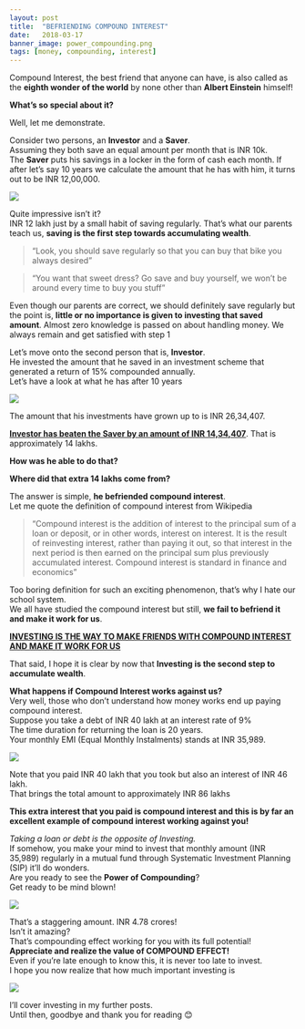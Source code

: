 ```yaml
---
layout: post
title:  "BEFRIENDING COMPOUND INTEREST"
date:   2018-03-17
banner_image: power_compounding.png
tags: [money, compounding, interest]
---
```


Compound Interest, the best friend that anyone can have, is also called as the **eighth wonder of the world** by none other than **Albert Einstein** himself!

**What’s so special about it?**

Well, let me demonstrate.
<!--more-->
Consider two persons, an **Investor** and a **Saver**.<br/> 
Assuming they both save an equal amount per month that is INR 10k.<br/>
The **Saver** puts his savings in a locker in the form of cash each month. If after let’s say 10 years we calculate the amount that he has with him, it turns out to be INR 12,00,000.

<img src="/images/posts/p3_1.png"/>

Quite impressive isn’t it?<br/> 
INR 12 lakh just by a small habit of saving regularly. That’s what our parents teach us, **saving is the first step towards accumulating wealth**.<br/>
>“Look, you should save regularly so that you can buy that bike you always desired”<br/>

>“You want that sweet dress? Go save and buy yourself, we won’t be around every time to buy you stuff”

Even though our parents are correct, we should definitely save regularly but the point is, **little or no importance is given to investing that saved amount**. Almost zero knowledge is passed on about handling money. We always remain and get satisfied with step 1

Let’s move onto the second person that is, **Investor**.<br/>
He invested the amount that he saved in an investment scheme that generated a return of 15% compounded annually.<br/> 
Let’s have a look at what he has after 10 years

<img src="/images/posts/p3_2.png"/>

The amount that his investments have grown up to is INR 26,34,407.

**<u>Investor has beaten the Saver by an amount of INR 14,34,407</u>**. That is approximately 14 lakhs.

**How was he able to do that?**

**Where did that extra 14 lakhs come from?**

The answer is simple, **he befriended compound interest**.<br/>
Let me quote the definition of compound interest from Wikipedia

>“Compound interest is the addition of interest to the principal sum of a loan or deposit, or in other words, interest on interest. It is the result of reinvesting interest, rather than paying it out, so that interest in the next period is then earned on the principal sum plus previously accumulated interest. Compound interest is standard in finance and economics”

Too boring definition for such an exciting phenomenon, that’s why I hate our school system.<br/>
We all have studied the compound interest but still, **we fail to befriend it and make it work for us**.

**<u>INVESTING IS THE WAY TO MAKE FRIENDS WITH COMPOUND INTEREST AND MAKE IT WORK FOR US</u>**

That said, I hope it is clear by now that **Investing is the second step to accumulate wealth**.<br/>

**What happens if Compound Interest works against us?**<br/>
Very well, those who don’t understand how money works end up paying compound interest.<br/>
Suppose you take a debt of INR 40 lakh at an interest rate of 9%<br/>
The time duration for returning the loan is 20 years.<br/>
Your monthly EMI (Equal Monthly Instalments) stands at INR 35,989.

<img src="/images/posts/p3_3.png"/>

Note that you paid INR 40 lakh that you took but also an interest of INR 46 lakh.<br/>
That brings the total amount to approximately INR 86 lakhs<br/>

**This extra interest that you paid is compound interest and this is by far an excellent example of compound interest working against you!**

*Taking a loan or debt is the opposite of Investing.*<br/>
If somehow, you make your mind to invest that monthly amount (INR 35,989) regularly in a mutual fund through Systematic Investment Planning (SIP) it’ll do wonders.<br/>
Are you ready to see the **Power of Compounding**?<br/>
Get ready to be mind blown!

<img src="/images/posts/p3_4.png"/>

That’s a staggering amount. INR 4.78 crores!<br/>
Isn’t it amazing?<br/>
That’s compounding effect working for you with its full potential!<br/>
**Appreciate and realize the value of COMPOUND EFFECT!**<br/>
Even if you’re late enough to know this, it is never too late to invest.<br/>
I hope you now realize that how much important investing is

<img src="/images/posts/p3_5.png" style="display: block; margin-left: auto; margin-right: auto;"/>

I’ll cover investing in my further posts.<br/>
Until then, goodbye and thank you for reading 😊
